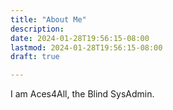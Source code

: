 ```yaml
---
title: "About Me"
description:
date: 2024-01-28T19:56:15-08:00
lastmod: 2024-01-28T19:56:15-08:00
draft: true

---
```


I am Aces4All, the Blind SysAdmin.

